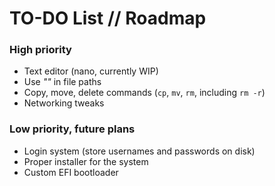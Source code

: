﻿# TO-DO List // Roadmap

### High priority
- Text editor (nano, currently WIP)
- Use *""* in file paths
- Copy, move, delete commands (`cp`, `mv`, `rm`, including `rm -r`)
- Networking tweaks

### Low priority, future plans
- Login system (store usernames and passwords on disk)
- Proper installer for the system
- Custom EFI bootloader